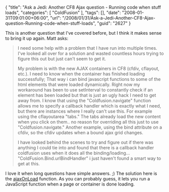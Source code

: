 {
	"title": "Ask a Jedi: Another CF8 Ajax question - Running code when stuff loads",
	"categories": [
		"ColdFusion"
	],
	"tags": [],
	"date": "2008-01-31T09:01:00+06:00",
	"url": "/2008/01/31/Ask-a-Jedi-Another-CF8-Ajax-question-Running-code-when-stuff-loads",
	"guid": "2627"
}

This is another question that I've covered before, but I think it makes sense to bring it up again. Matt asks:

<blockquote>
<p>
I need some help with a problem that I have run into multiple times. I've looked all over for a solution and wasted countless hours trying to figure this out but just can't seem to get it.

My problem is with the new AJAX containers in CF8 (cfdiv, cflayout, etc.). I need to know when the container has finished loading successfully; That way i can bind javascript functions to some of the html elements that were loaded dynamically. Right now my workaround has been to use setInterval to constantly check if an element has been loaded but that is just an ugly hack I need to get away from. I know that using the "Coldfusion.navigate" function allows me to specify a callback handler which is exactly what I need, but there are instances where I really can't use this. For example using the cflayoutarea "tabs." The tabs already load the new content when you click on them.. no reason for overriding all this just to use "Coldfusion.navigate."
Another example, using the bind attribute on a cfdiv, so the cfdiv updates when a bound ajax grid changes.

I have looked behind the scenes to try and figure out if there was anything I could tie into and found that there is a callback handler coldfusion uses when it does all the
binding/loading... "ColdFusion.Bind.urlBindHandler" i just haven't found a smart way to get at this.
</p>
</blockquote>

I love it when long questions have simple answers. ;) The solution here is the <a href="http://www.cfquickdocs.com/cf8/?getDoc=AjaxOnLoad">ajaxOnLoad</a> function. As you can probably guess, it lets you run a JavaScript function when a page or container is done loading.